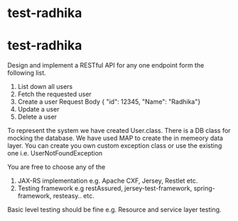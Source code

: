 # test-radhika

# test-radhika

Design and implement a RESTful API for any one endpoint form the following list.
1) List down all users 
2) Fetch the requested user 
3) Create a user 
	Request Body { "id": 12345, "Name": "Radhika"}
4) Update a user
5) Delete a user

To represent the system we have created User.class. There is a DB class for mocking the database. We have used MAP to create the in memeory data layer.
You can create you own custom exception class or use the existing one i.e. UserNotFoundException

You are free to choose any of the 
1) JAX-RS implementation e.g. Apache CXF, Jersey, Restlet etc.
2) Testing framework e.g restAssured, jersey-test-framework, spring-framework, resteasy.. etc.

Basic level testing should be fine e.g. Resource and service layer testing.